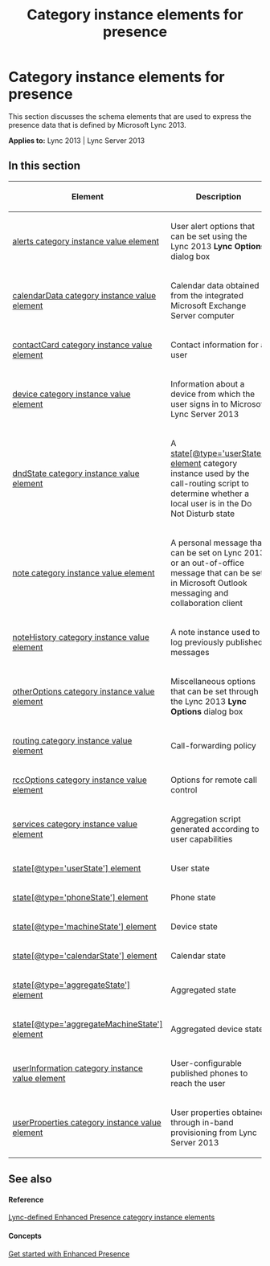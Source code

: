 ﻿---
title: Category instance elements for presence
TOCTitle: Category instance elements for presence
ms:assetid: 5facc3be-1b40-41c9-9f2d-80a58d0ab973
ms:mtpsurl: https://msdn.microsoft.com/en-us/library/Dn454693(v=office.15)
ms:contentKeyID: 57093347
ms.date: 07/24/2014
mtps_version: v=office.15
---

# Category instance elements for presence

This section discusses the schema elements that are used to express the presence data that is defined by Microsoft Lync 2013.


**Applies to:** Lync 2013 | Lync Server 2013

## In this section

<table>
<colgroup>
<col style="width: 50%" />
<col style="width: 50%" />
</colgroup>
<thead>
<tr class="header">
<th><p>Element</p></th>
<th><p>Description</p></th>
</tr>
</thead>
<tbody>
<tr class="odd">
<td><p><a href="alerts-category-instance-value-element.md">alerts category instance value element</a></p></td>
<td><p>User alert options that can be set using the Lync 2013 <strong>Lync Options</strong> dialog box</p></td>
</tr>
<tr class="even">
<td><p><a href="calendardata-category-instance-value-element.md">calendarData category instance value element</a></p></td>
<td><p>Calendar data obtained from the integrated Microsoft Exchange Server computer</p></td>
</tr>
<tr class="odd">
<td><p><a href="contactcard-category-instance-value-element.md">contactCard category instance value element</a></p></td>
<td><p>Contact information for a user</p></td>
</tr>
<tr class="even">
<td><p><a href="device-category-instance-value-element.md">device category instance value element</a></p></td>
<td><p>Information about a device from which the user signs in to Microsoft Lync Server 2013</p></td>
</tr>
<tr class="odd">
<td><p><a href="dndstate-category-instance-value-element.md">dndState category instance value element</a></p></td>
<td><p>A <a href="state-element.md">state[@type='userState'] element</a> category instance used by the call-routing script to determine whether a local user is in the Do Not Disturb state</p></td>
</tr>
<tr class="even">
<td><p><a href="note-category-instance-value-element.md">note category instance value element</a></p></td>
<td><p>A personal message that can be set on Lync 2013 or an out-of-office message that can be set in Microsoft Outlook messaging and collaboration client</p></td>
</tr>
<tr class="odd">
<td><p><a href="notehistory-category-instance-value-element.md">noteHistory category instance value element</a></p></td>
<td><p>A note instance used to log previously published messages</p></td>
</tr>
<tr class="even">
<td><p><a href="otheroptions-category-instance-value-element.md">otherOptions category instance value element</a></p></td>
<td><p>Miscellaneous options that can be set through the Lync 2013 <strong>Lync Options</strong> dialog box</p></td>
</tr>
<tr class="odd">
<td><p><a href="routing-category-instance-value-element.md">routing category instance value element</a></p></td>
<td><p>Call-forwarding policy</p></td>
</tr>
<tr class="even">
<td><p><a href="rccoptions-category-instance-value-element.md">rccOptions category instance value element</a></p></td>
<td><p>Options for remote call control</p></td>
</tr>
<tr class="odd">
<td><p><a href="services-category-instance-value-element.md">services category instance value element</a></p></td>
<td><p>Aggregation script generated according to user capabilities</p></td>
</tr>
<tr class="even">
<td><p><a href="state-element.md">state[@type='userState'] element</a></p></td>
<td><p>User state</p></td>
</tr>
<tr class="odd">
<td><p><a href="state-element_1.md">state[@type='phoneState'] element</a></p></td>
<td><p>Phone state</p></td>
</tr>
<tr class="even">
<td><p><a href="state-element_2.md">state[@type='machineState'] element</a></p></td>
<td><p>Device state</p></td>
</tr>
<tr class="odd">
<td><p><a href="state-element_3.md">state[@type='calendarState'] element</a></p></td>
<td><p>Calendar state</p></td>
</tr>
<tr class="even">
<td><p><a href="state-element_4.md">state[@type='aggregateState'] element</a></p></td>
<td><p>Aggregated state</p></td>
</tr>
<tr class="odd">
<td><p><a href="state-element_5.md">state[@type='aggregateMachineState'] element</a></p></td>
<td><p>Aggregated device state</p></td>
</tr>
<tr class="even">
<td><p><a href="userinformation-category-instance-value-element.md">userInformation category instance value element</a></p></td>
<td><p>User-configurable published phones to reach the user</p></td>
</tr>
<tr class="odd">
<td><p><a href="userproperties-category-instance-value-element.md">userProperties category instance value element</a></p></td>
<td><p>User properties obtained through in-band provisioning from Lync Server 2013</p></td>
</tr>
</tbody>
</table>


## See also

#### Reference

[Lync-defined Enhanced Presence category instance elements](lync-defined-enhanced-presence-category-instance-elements.md)

#### Concepts

[Get started with Enhanced Presence](get-started-with-enhanced-presence.md)

